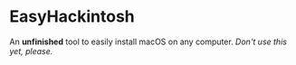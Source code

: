 # EasyHackintosh
An **unfinished** tool to easily install macOS on any computer.
*Don't use this yet, please.*